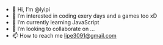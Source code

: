 - 👋 Hi, I’m @lyipi
- 👀 I’m interested in coding exery days and a games too xD
- 🌱 I’m currently learning JavaScript
- 💞️ I’m looking to collaborate on ...
- 📫 How to reach me lipe3091@gmail.com

<!---
lyipi/lyipi is a ✨ special ✨ repository because its `README.md` (this file) appears on your GitHub profile.
You can click the Preview link to take a look at your changes.
--->
